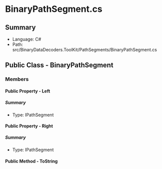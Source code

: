 ﻿# BinaryPathSegment.cs

## Summary

* Language: C#
* Path: src/BinaryDataDecoders.ToolKit/PathSegments/BinaryPathSegment.cs

## Public Class - BinaryPathSegment

### Members

#### Public Property - Left

##### Summary

 * Type: IPathSegment 

#### Public Property - Right

##### Summary

 * Type: IPathSegment 

#### Public Method - ToString


